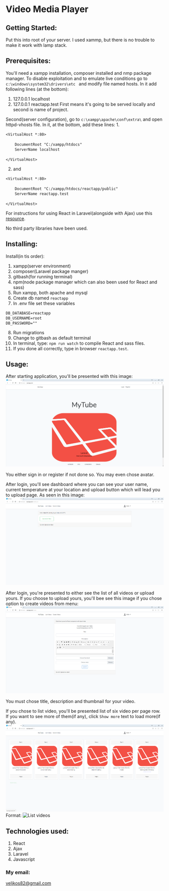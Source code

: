 # Video Media Player

## Getting Started:
Put this into root of your server. I used xammp, but there is no trouble to make it work with lamp stack.

## Prerequisites:
You'll need a xampp installation, composer installed and nmp package manager. 
To disable exploitation and to emulate live conditions go to `c:\windows\system32\drivers\etc `
and modify file named hosts. In it add following lines (at the bottom):

1. 127.0.0.1 localhost 
2. 127.0.0.1 reactapp.test
First means it's going to be served locally and second is name of project.

Second(server configuration), go to `c:\xampp\apache\conf\extra\` and open httpd-vhosts file.
In it, at the bottom, add these lines:
1. 
```
<VirtualHost *:80>

    DocumentRoot "C:/xampp/htdocs"
    ServerName localhost
    
</VirtualHost>
```
2. and 
```
<VirtualHost *:80>

    DocumentRoot "C:/xampp/htdocs/reactapp/public"
    ServerName reactapp.test
    
</VirtualHost>
```

For instructions for using React in Laravel(alongside with Ajax) use this [resource](https://www.freecodecamp.org/forum/t/how-to-manual-for-react-in-laravel-an-upgrade-with-ajax/314297).

No third party libraries have been used.

## Installing:

Install(in tis order):

1. xampp(server environment)
2. composer(Laravel package manger)
3. gitbash(for running terminal)
4. npm(node package manager which can also been used for React and sass)
5. Run xampp, both apache and mysql
6. Create db named `reactapp`
7. In .env file set these variables
```
DB_DATABASE=reactapp
DB_USERNAME=root
DB_PASSWORD=""
```
8. Run migrations
9. Change to gitbash as default terminal
10. In terminal, type: `npm run watch` to compile React and sass files.
11. If you done all correctly, type in browser `reactapp.test`.

## Usage:

After starting application, you'll be presented with this image:
![Welcome screen](1.png)

You either sign in or register if not done so. You may even chose avatar.

After login, you'll see dashboard where you can see your user name, current temperature at your location and upload button which will lead you to upload page. As seen in this image:
![Upload screen](2.png)

After login, you're presented to either see the list of all videos or upload yours.
If you choose to upload yours, you'll bee see this image if you chose option to create videos from menu:
![Upload screen](3.png)

You must chose title, description and thumbnail for your video.

If you chose to list video, you'll be presented list of six video per page row. If you want to see more of them(if any), click `Show more` text to load more(if any).
![List videos](4.png)
Format: ![List videos](url)

## Technologies used:

1. React
2. Ajax
3. Laravel
4. Javascript

### My email:
veljkos82@gmail.com



